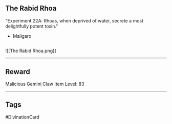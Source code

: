 ## The Rabid Rhoa
"Experiment 22A: Rhoas, when deprived of water, secrete a most delightfully potent toxin."
- Maligaro
## 
![[The Rabid Rhoa.png]]

---
## Reward
Malicious Gemini Claw
Item Level: 83

---
## Tags
#DivinationCard
